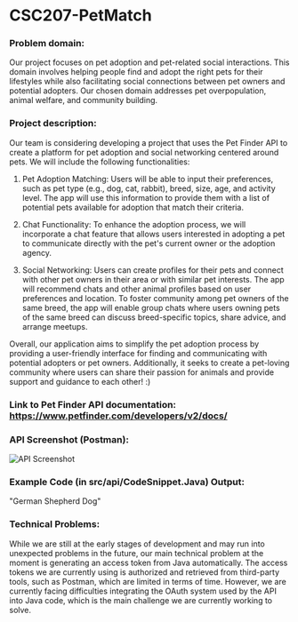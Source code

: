 # CSC207-PetMatch

### Problem domain:
Our project focuses on pet adoption and pet-related social interactions. This domain involves helping people find and adopt the right pets for their lifestyles while also facilitating social connections between pet owners and potential adopters. Our chosen domain addresses pet overpopulation, animal welfare, and community building.

### Project description: 
Our team is considering developing a project that uses the Pet Finder API to create a platform for pet adoption and social networking centered around pets. We will include the following functionalities:

1. Pet Adoption Matching: Users will be able to input their preferences, such as pet type (e.g., dog, cat, rabbit), breed, size, age, and activity level. The app will use this information to provide them with a list of potential pets available for adoption that match their criteria.

2. Chat Functionality: To enhance the adoption process, we will incorporate a chat feature that allows users interested in adopting a pet to communicate directly with the pet's current owner or the adoption agency. 

3. Social Networking: Users can create profiles for their pets and connect with other pet owners in their area or with similar pet interests. The app will recommend chats and other animal profiles based on user preferences and location. To foster community among pet owners of the same breed, the app will enable group chats where users owning pets of the same breed can discuss breed-specific topics, share advice, and arrange meetups.

Overall, our application aims to simplify the pet adoption process by providing a user-friendly interface for finding and communicating with potential adopters or pet owners. Additionally, it seeks to create a pet-loving community where users can share their passion for animals and provide support and guidance to each other! :)


### Link to Pet Finder API documentation: https://www.petfinder.com/developers/v2/docs/


### API Screenshot (Postman):

![API Screenshot](https://github.com/Viceu/CSC207-PetMatch/assets/144386124/fc899a3f-5f6e-47c6-b49e-4e4b8fe3631e)


### Example Code (in src/api/CodeSnippet.Java) Output:
"German Shepherd Dog"


### Technical Problems: 
While we are still at the early stages of development and may run into unexpected problems in the future, our main technical problem at the moment is generating an access token from Java automatically. The access tokens we are currently using is authorized and retrieved from third-party tools, such as Postman, which are limited in terms of time. However, we are currently facing difficulties integrating the OAuth system used by the API into Java code, which is the main challenge we are currently working to solve.  

